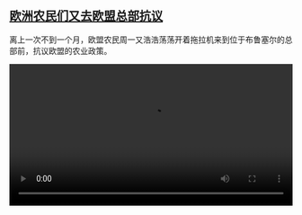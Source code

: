 <!--1709036223000-->
[欧洲农民们又去欧盟总部抗议](https://www.dw.com/zh/%E6%AC%A7%E6%B4%B2%E5%86%9C%E6%B0%91%E4%BB%AC%E5%8F%88%E5%8E%BB%E6%AC%A7%E7%9B%9F%E6%80%BB%E9%83%A8%E6%8A%97%E8%AE%AE/a-68384495)
------

<p>离上一次不到一个月，欧盟农民周一又浩浩荡荡开着拖拉机来到位于布鲁塞尔的总部前，抗议欧盟的农业政策。</small></p><video src="https://tvdownloaddw-a.akamaihd.net/dwtv_video/flv/vdt_zh/2024/dwvgchi240227_farmerdemo_01icw_AVC_1280x720.mp4" controls style="width:100%"></video>
